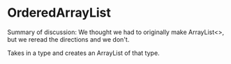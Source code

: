 # OrderedArrayList

Summary of discussion:
We thought we had to originally make ArrayList<>, but we reread the directions and we don't.

Takes in a type and creates an ArrayList of that type.
